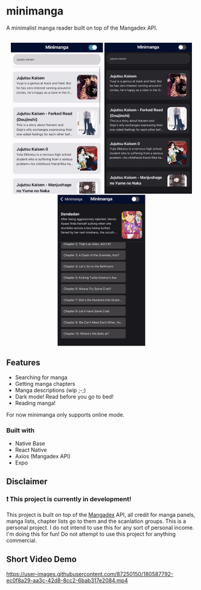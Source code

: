 # minimanga

A minimalist manga reader built on top of the Mangadex API. </br>
&nbsp;

<div align='center'>
  <img src="https://github.com/HansSorongon/minimanga/blob/master/assets/minimanga1.jpeg" style='height: 400px;'/>
  <img src="https://github.com/HansSorongon/minimanga/blob/master/assets/minimanga2.jpeg" style='height: 400px;'/>
  <img src="https://github.com/HansSorongon/minimanga/blob/master/assets/minimanga4.jpeg" style='height: 400px;'/>
</div>

## Features

-   Searching for manga
-   Getting manga chapters
-   Manga descriptions (wip ;-;)
-   Dark mode! Read before you go to bed!
-   Reading manga! <br/>

For now minimanga only supports online mode.

### Built with

-   Native Base
-   React Native
-   Axios (Mangadex API)
-   Expo

## Disclaimer

### ❗ This project is currently in development!

This project is built on top of the [Mangadex](https://www.mangadex.org) API,
all credit for manga panels, manga lists, chapter lists go to them and the scanlation groups.
This is a personal project. I do not intend to use this for any sort of personal income. I'm doing
this for fun! Do not attempt to use this project for anything commercial.

## Short Video Demo

https://user-images.githubusercontent.com/87250150/180587792-ec0f8a29-aa3c-42d8-8cc2-6bab317e2084.mp4
